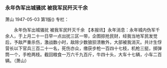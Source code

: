 ### 永年伪军出城骚扰  被我军民歼灭千余
萧山
1947-05-03
第1版()
专栏：

　　永年伪军出城骚扰
    被我军民歼灭千余
    【本报讯】永年消息：永年城内伪军千余人，于上月二十一日早一点出扰三区一带，企图掠抢民财，经我当地军民发觉后，予敌严重杀伤，激战数小时，敌除少数狼狈溃散外，大部被我消灭。共计生俘营长以下官兵三百二十一名，死伤亦众，缴获步枪一百四十七枝，机枪三挺，掷弹筒一个，手枪两枝。截回粮食一万六千九百斤，牛四十头，大车十七辆，小车二百辆。（萧山）
